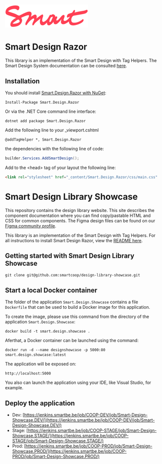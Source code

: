 # ![SmartDesign](art/Smart.logo.png)

# Smart Design Razor
This library is an implementation of the Smart Design with Tag Helpers.
The Smart Design System documentation can be consulted [here](https://design.smart.coop).
## Installation
You should install [Smart.Design.Razor with NuGet](https://www.nuget.org/packages/Smart.Design.Razor):
    
    Install-Package Smart.Design.Razor
Or via the .NET Core command line interface:
    
    dotnet add package Smart.Design.Razor
Add the following line to your _viewport.cshtml

    @addTagHelper *, Smart.Design.Razor

 the dependencies with the following line of code:
```csharp
builder.Services.AddSmartDesign();
```

Add to the &lt;head> tag of your layout the following line:
```html
<link rel="stylesheet" href="_content/Smart.Design.Razor/css/main.css" />
```

# Smart Design Library Showcase

This repository contains the design library website. This site describes the component documentation where you can find copy/pastable HTML and CSS for common components. The Figma design files can be found on our [Figma community profile](https://www.figma.com/@smartcoop).

This library is an implementation of the Smart Design with Tag Helpers. For all instructions to install Smart Design Razor, view the [README here](https://github.com/smartcoop/design-cs).

## Getting started with Smart Design Library Showcase

    git clone git@github.com:smartcoop/design-library-showcase.git

## Start a local Docker container

The folder of the application `Smart.Design.Showcase` contains a file `Dockerfile` that can be used to build a Docker image for this application.

To create the image, please use this command from the directory of the application `Smart.Design.Showcase`:

    docker build -t smart.design.showcase .

Aferthat, a Docker container can be launched using the command:

    docker run -d --name designshowcase -p 5000:80 smart.design.showcase:latest

The application will be exposed on:

    http://localhost:5000

You also can launch the application using your IDE, like Visual Studio, for example.

## Deploy the application

- Dev: [https://jenkins.smartbe.be/job/COOP-DEV/job/Smart-Design-Showcase.DEV/](https://jenkins.smartbe.be/job/COOP-DEV/job/Smart-Design-Showcase.DEV/)
- Stage: [https://jenkins.smartbe.be/job/COOP-STAGE/job/Smart-Design-Showcase.STAGE/](https://jenkins.smartbe.be/job/COOP-STAGE/job/Smart-Design-Showcase.STAGE/)
- Prod: [https://jenkins.smartbe.be/job/COOP-PROD/job/Smart-Design-Showcase.PROD/](https://jenkins.smartbe.be/job/COOP-PROD/job/Smart-Design-Showcase.PROD/)
